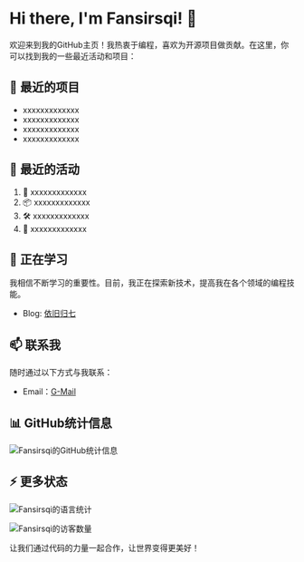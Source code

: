 # Hi there, I'm Fansirsqi! 👋

欢迎来到我的GitHub主页！我热衷于编程，喜欢为开源项目做贡献。在这里，你可以找到我的一些最近活动和项目：

## 🔭 最近的项目

- xxxxxxxxxxxxx
- xxxxxxxxxxxxx
- xxxxxxxxxxxxx
- xxxxxxxxxxxxx

## 🚀 最近的活动

<!--START_SECTION:activity-->
1. 🎉 xxxxxxxxxxxxx
2. 📦 xxxxxxxxxxxxx
3. 🛠️ xxxxxxxxxxxxx
4. 📝 xxxxxxxxxxxxx
<!--END_SECTION:activity-->

## 🌱 正在学习

我相信不断学习的重要性。目前，我正在探索新技术，提高我在各个领域的编程技能。
- Blog: [依旧归七](http://byseven.site)

## 📫 联系我
随时通过以下方式与我联系：
- Email：[G-Mail](fansir.code@gmail.com)

## 📊 GitHub统计信息

![Fansirsqi的GitHub统计信息](https://github-readme-stats.vercel.app/api?username=Fansirsqi&show_icons=true&count_private=true&hide=prs,issues&theme=radical)

## ⚡ 更多状态

![Fansirsqi的语言统计](https://github-readme-stats.vercel.app/api/top-langs/?username=Fansirsqi&layout=compact&theme=radical)

![Fansirsqi的访客数量](https://komarev.com/ghpvc/?username=Fansirsqi&color=blueviolet&style=flat-square)

让我们通过代码的力量一起合作，让世界变得更美好！
